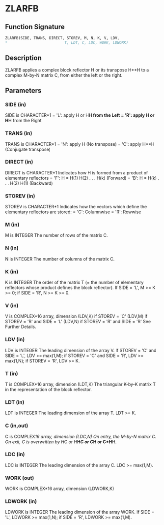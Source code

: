 # ZLARFB

## Function Signature

```fortran
ZLARFB(SIDE, TRANS, DIRECT, STOREV, M, N, K, V, LDV,
*                          T, LDT, C, LDC, WORK, LDWORK)
```

## Description


 ZLARFB applies a complex block reflector H or its transpose H**H to a
 complex M-by-N matrix C, from either the left or the right.

## Parameters

### SIDE (in)

SIDE is CHARACTER*1 = 'L': apply H or H**H from the Left = 'R': apply H or H**H from the Right

### TRANS (in)

TRANS is CHARACTER*1 = 'N': apply H (No transpose) = 'C': apply H**H (Conjugate transpose)

### DIRECT (in)

DIRECT is CHARACTER*1 Indicates how H is formed from a product of elementary reflectors = 'F': H = H(1) H(2) . . . H(k) (Forward) = 'B': H = H(k) . . . H(2) H(1) (Backward)

### STOREV (in)

STOREV is CHARACTER*1 Indicates how the vectors which define the elementary reflectors are stored: = 'C': Columnwise = 'R': Rowwise

### M (in)

M is INTEGER The number of rows of the matrix C.

### N (in)

N is INTEGER The number of columns of the matrix C.

### K (in)

K is INTEGER The order of the matrix T (= the number of elementary reflectors whose product defines the block reflector). If SIDE = 'L', M >= K >= 0; if SIDE = 'R', N >= K >= 0.

### V (in)

V is COMPLEX*16 array, dimension (LDV,K) if STOREV = 'C' (LDV,M) if STOREV = 'R' and SIDE = 'L' (LDV,N) if STOREV = 'R' and SIDE = 'R' See Further Details.

### LDV (in)

LDV is INTEGER The leading dimension of the array V. If STOREV = 'C' and SIDE = 'L', LDV >= max(1,M); if STOREV = 'C' and SIDE = 'R', LDV >= max(1,N); if STOREV = 'R', LDV >= K.

### T (in)

T is COMPLEX*16 array, dimension (LDT,K) The triangular K-by-K matrix T in the representation of the block reflector.

### LDT (in)

LDT is INTEGER The leading dimension of the array T. LDT >= K.

### C (in,out)

C is COMPLEX*16 array, dimension (LDC,N) On entry, the M-by-N matrix C. On exit, C is overwritten by H*C or H**H*C or C*H or C*H**H.

### LDC (in)

LDC is INTEGER The leading dimension of the array C. LDC >= max(1,M).

### WORK (out)

WORK is COMPLEX*16 array, dimension (LDWORK,K)

### LDWORK (in)

LDWORK is INTEGER The leading dimension of the array WORK. If SIDE = 'L', LDWORK >= max(1,N); if SIDE = 'R', LDWORK >= max(1,M).


